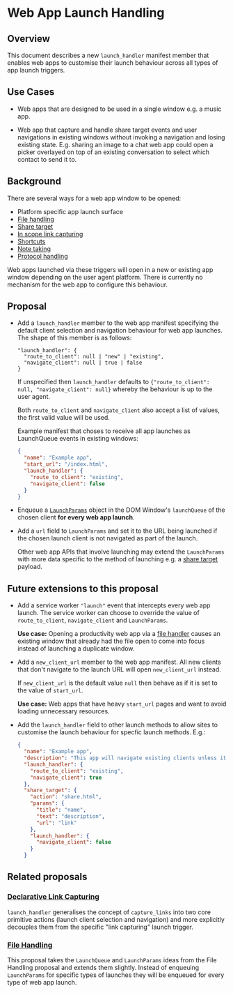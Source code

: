 # Web App Launch Handling

## Overview

This document describes a new `launch_handler` manifest member that enables
web apps to customise their launch behaviour across all types of app launch
triggers.


## Use Cases

- Web apps that are designed to be used in a single window e.g. a music app.

- Web app that capture and handle share target events and user navigations
  in existing windows without invoking a navigation and losing existing state.
  E.g. sharing an image to a chat web app could open a picker overlayed on top
  of an existing conversation to select which contact to send it to.


## Background

There are several ways for a web app window to be opened:
- Platform specific app launch surface
- [File handling](https://github.com/WICG/file-handling/blob/main/explainer.md)
- [Share target](https://w3c.github.io/web-share-target/)
- [In scope link capturing](https://github.com/WICG/sw-launch/blob/master/declarative_link_capturing.md)
- [Shortcuts](https://www.w3.org/TR/appmanifest/#dfn-shortcuts)
- [Note taking](https://wicg.github.io/manifest-incubations/index.html#note_taking-member)
- [Protocol handling](https://github.com/MicrosoftEdge/MSEdgeExplainers/blob/main/URLProtocolHandler/explainer.md)

Web apps launched via these triggers will open in a new or existing app window
depending on the user agent platform. There is currently no mechanism for the
web app to configure this behaviour.


## Proposal

- Add a `launch_handler` member to the web app manifest specifying the default
  client selection and navigation behaviour for web app launches.
  The shape of this member is as follows:
  ```
  "launch_handler": {
    "route_to_client": null | "new" | "existing",
    "navigate_client": null | true | false
  }
  ```

  If unspecified then `launch_handler` defaults to
  `{"route_to_client": null, "navigate_client": null}` whereby the behaviour
  is up to the user agent.

  Both `route_to_client` and `navigate_client` also accept a list of values, the
  first valid value will be used.

  Example manifest that choses to receive all app launches as LaunchQueue events
  in existing windows:
  ```json
  {
    "name": "Example app",
    "start_url": "/index.html",
    "launch_handler": {
      "route_to_client": "existing",
      "navigate_client": false
    }
  }
  ```

- Enqueue a [`LaunchParams`](
  https://github.com/WICG/file-handling/blob/main/explainer.md#launch)
  object in the DOM Window's `launchQueue` of the chosen client **for every web
  app launch**.

- Add a `url` field to `LaunchParams` and set it to the URL being launched if
  the chosen launch client is not navigated as part of the launch.

  Other web app APIs that involve launching may extend the `LaunchParams` with
  more data specific to the method of launching e.g. a [share target](
  https://w3c.github.io/web-share-target/) payload.


## Future extensions to this proposal

- Add a service worker `"launch"` event that intercepts every web app launch.
  The service worker can choose to override the value of `route_to_client`,
  `navigate_client` and `LaunchParams`.

  **Use case:** Opening a productivity web app via a
  [file handler](https://github.com/WICG/file-handling/blob/main/explainer.md)
  causes an existing window that already had the file open to come into focus
  instead of launching a duplicate window.

- Add a `new_client_url` member to the web app manifest. All new clients that
  don't navigate to the launch URL will open `new_client_url` instead.

  If `new_client_url` is the default value `null` then behave as if it is set to
  the value of `start_url`.

  **Use case:** Web apps that have heavy `start_url` pages and want to avoid
  loading unnecessary resources.

- Add the `launch_handler` field to other launch methods to allow sites to
  customise the launch behaviour for specfic launch methods. E.g.:
  ```json
  {
    "name": "Example app",
    "description": "This app will navigate existing clients unless it was launched via the share target API.",
    "launch_handler": {
      "route_to_client": "existing",
      "navigate_client": true
    },
    "share_target": {
      "action": "share.html",
      "params": {
        "title": "name",
        "text": "description",
        "url": "link"
      },
      "launch_handler": {
        "navigate_client": false
      }
    }
  ```


## Related proposals


### [Declarative Link Capturing](https://github.com/WICG/sw-launch/blob/main/declarative_link_capturing.md)

`launch_handler` generalises the concept of `capture_links` into two core
primitive actions (launch client selection and navigation) and more explicitly
decouples them from the specific "link capturing" launch trigger.


### [File Handling](https://github.com/WICG/file-handling/blob/main/explainer.md)

This proposal takes the `LaunchQueue` and `LaunchParams` ideas from the File
Handling proposal and extends them slightly. Instead of enqueuing `LaunchParams`
for specific types of launches they will be enqueued for every type of web app
launch.